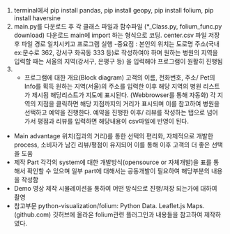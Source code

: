 1. terminal에서 pip install pandas, pip install geopy, pip install folium, pip install haversine
2. main.py를 다운로드 후 각 클래스 파일과 함수파일 (*_Class.py, folium_func.py download) 다운로드 main에 import 하는 형식으로 코딩.
   center.csv  파일 저장 후 파일 경로 일치시키고
   프로그램 실행
   -중요점 : 본인의 위치는 도로명 주소(국내 ex:문수로 362, 강서구 화곡동 333 등)로 작성하여야 하며 원하는 병원의 지역을 입력할 때는 서울의 지역(강서구, 은평구 등) 을 입력해야 프로그램이 원활히 진행됨
4. -	프로그램에 대한 개요(Block diagram)
고객의 이름, 전화번호, 주소/ Pet의 Info를 획득
원하는 지역(서울)의 주소를 입력한 이후 해당 지역의 병원 리스트가 제시됨
해당리스트가 지도에 표시된다. (Webbrowser를 통해 자동화)
각 지역의 지점을 클릭하면 해당 지점까지의 거리가 표시되며 이를 참고하여 병원을 선택하고
예약을 진행한다.
예약을 진행한 이후/ 리뷰를 작성하는 탭으로 넘어가서
평점과 리뷰를 입력하면
해당내용이 csv파일에 반영이 된다.
-	Main advantage
위치(집과의 거리)를 통한 선택의 편리화, 자체적으로 개발한 process, 소비자가 남긴 리뷰/평점이 유지되어 이를 통해 이후 고객의 더 좋은 선택을 도움
-	제작 Part
각각의 system에 대한 개발방식(opensource or 자체개발)을 표를 통해서 확인할 수 있으며
일부 part에 대해서는 공동개발이 필요하여 해당부분의 내용을 작성함
-	Demo 영상 제작
시뮬레이션을 통하여 어떤 방식으로 진행/저장 되는가에 대하여 촬영
-	참고부문
python-visualization/folium: Python Data. Leaflet.js Maps. (github.com) 
깃허브에 올라온 folium관련 플러그인과 내용들을 참고하여 제작하였다.

